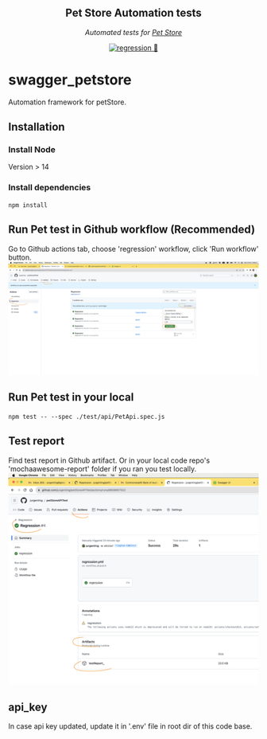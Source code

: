 <div align="center">

## Pet Store Automation tests

_Automated tests for [Pet Store](https://github.com/jurgenting/petStoreAPITest)_

[![regression  💯 ](https://github.com/jurgenting/petStoreAPITest/actions/workflows/regression.yml/badge.svg)](https://github.com/jurgenting/petStoreAPITest/actions/workflows/regression.yml)

</div>

# swagger_petstore

Automation framework for petStore.

## Installation

### Install Node

Version > 14

### Install dependencies

```shell
npm install
```

## Run Pet test in Github workflow (Recommended)

Go to Github actions tab, choose 'regression' workflow, click 'Run workflow' button.
![Alt Text](./Github%20action.png)

## Run Pet test in your local

```shell
npm test -- --spec ./test/api/PetApi.spec.js
```

## Test report

Find test report in Github artifact. Or in your local code repo's 'mochaawesome-report' folder if you ran you test locally.
![Alt Text](./testReport.png)

## api_key

In case api key updated, update it in '.env' file in root dir of this code base.


